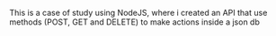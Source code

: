 This is a case of study using NodeJS, where i created an API that use methods (POST, GET and DELETE) to make actions inside a json db
